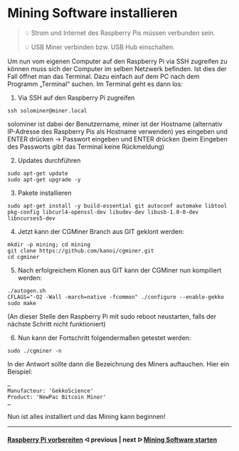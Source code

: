 # Mining Software installieren

> :bulb: Strom und Internet des Raspberry Pis müssen verbunden sein.
> 
> :bulb: USB Miner verbinden bzw. USB Hub einschalten.

Um nun vom eigenen Computer auf den Raspberry Pi via SSH zugreifen zu können muss sich der Computer im selben Netzwerk befinden. Ist dies der Fall öffnet man das Terminal. Dazu einfach auf dem PC nach dem Programm „Terminal“ suchen. Im Terminal geht es dann los:

1. Via SSH auf den Raspberry Pi zugreifen

```shell
ssh solominer@miner.local
```

solominer ist dabei der Benutzername, miner ist der Hostname (alternativ IP-Adresse des Raspberry Pis als Hostname verwenden)
yes eingeben und ENTER drücken -> Passwort eingeben und ENTER drücken
(beim Eingeben des Passworts gibt das Terminal keine Rückmeldung)

2. Updates durchführen

```shell
sudo apt-get update 
sudo apt-get upgrade -y
```

3. Pakete installieren

```shell
sudo apt-get install -y build-essential git autoconf automake libtool pkg-config libcurl4-openssl-dev libudev-dev libusb-1.0-0-dev libncurses5-dev
```

4. Jetzt kann der CGMiner Branch aus GIT geklont werden:

```shell
mkdir -p mining; cd mining 
git clone https://github.com/kanoi/cgminer.git
cd cgminer
```

5. Nach erfolgreichem Klonen aus GIT kann der CGMiner nun kompiliert werden:

```shell
./autogen.sh
CFLAGS="-O2 -Wall -march=native -fcommon" ./configure --enable-gekko
sudo make
```

(An dieser Stelle den Raspberry Pi mit sudo reboot neustarten, falls der nächste Schritt nicht funktioniert)

6. Nun kann der Fortschritt folgendermaßen getestet werden:

```shell
sudo ./cgminer -n
```

In der Antwort sollte dann die Bezeichnung des Miners auftauchen. Hier ein Beispiel:

```shell
…
Manufacteur: 'GekkoScience'
Product: 'NewPac Bitcoin Miner'
…
```

Nun ist alles installiert und das Mining kann beginnen!

---

#### [Raspberry Pi vorbereiten](/prepare_pi.md)  ᐊ  previous | next  ᐅ  [Mining Software starten](start_mining.md)
